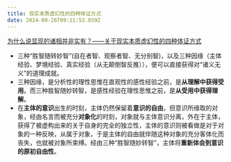 ```yaml
---
title: 现实本质虚幻性的四种体证方式
date: 2024-09-26T09:21:53.039Z
---
```


[为什么说显现的诸相并非实有？——关于现实本质虚幻性的四种体证方式](https://mp.weixin.qq.com/s?__biz=Mzg2NzY2ODgzMQ==&mid=2247485945&idx=1&sn=5e6479d62240398ae9c2bf986518487a&scene=58&subscene=0)
- 三种“胜智随转妙智”(自在者智、观察者智、无分别智)，以及三种因缘（主体经验、梦境经验、真实经验（从无颠倒智反推）），便可以直接获得对“诸义无义”的道理成就。
- 三种因缘，是分析性的理性思惟在直观性的感性经验之前，是**从理解中获得受用**。而三种胜智随妙转智，是感性经验在理性思惟之前，是**从受用中获得理解**。
- 在**主体的意识**出生的时刻，主体仍然保留着**意识的自由**，但意识所缘取的对象，经由名言而被充分**对象化**的时刻，对象就与主体意识分离，外在于主体，获得了被虚构出来的关于自身的完全的独立性，主体的意识则被看做是对于对象的一种反映，从属于对象，于是主体的自由就伴随这种对象的充分客体化而丧失，也就被对象所束缚。经由三种“胜智随妙转智”，主体将**重新体会到意识的原初自由性**。